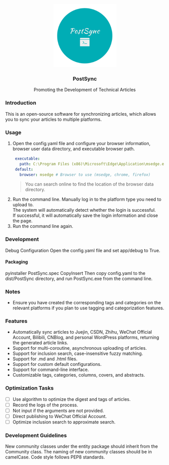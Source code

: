<div align="center">
  <img src="static/imgs/logo.png" width="200" height="200" /> 
  <h3 align="center"> PostSync </h3> 
  <p align="center"> Promoting the Development of Technical Articles </p> 
</div>

### Introduction

This is an open-source software for synchronizing articles, which allows you to sync your articles to multiple
platforms.

### Usage

1. Open the config.yaml file and configure your browser information, browser user data directory, and executable browser path. 
   ```yaml
    executable:
      path: C:\Program Files (x86)\Microsoft\Edge\Application\msedge.exe # Path to the browser executable
    default:
      browser: msedge # Browser to use (msedge, chrome, firefox)
   ```
   >  You can search online to find the location of the browser data directory.
2. Run the command line. Manually log in to the platform type you need to upload to.   
   The system will automatically detect whether the login is successful.   
   If successful, it will automatically save the login information and close the page.
3. Run the command line again.

### Development

Debug Configuration
Open the config.yaml file and set app/debug to True.

#### Packaging

pyinstaller PostSync.spec
CopyInsert
Then copy config.yaml to the dist/PostSync directory, and run PostSync.exe from the command line.

### Notes

- Ensure you have created the corresponding tags and categories on the relevant platforms if you plan to use tagging and
  categorization features.

### Features

- Automatically sync articles to Juejin, CSDN, Zhihu, WeChat Official Account, Bilibili, CNBlog, and personal WordPress
  platforms, returning the generated article links.
- Support for multi-coroutine, asynchronous uploading of articles.
- Support for inclusion search, case-insensitive fuzzy matching.
- Support for .md and .html files.
- Support for custom default configurations.
- Support for command-line interface.
- Customizable tags, categories, columns, covers, and abstracts.

### Optimization Tasks

- [ ] Use algorithm to optimize the digest and tags of articles.
- [ ] Record the logs of the process.
- [ ] Not input if the arguments are not provided.
- [ ] Direct publishing to WeChat Official Account.
- [ ] Optimize inclusion search to approximate search.

### Development Guidelines

New community classes under the entity package should inherit from the Community class.
The naming of new community classes should be in camelCase.
Code style follows PEP8 standards.
